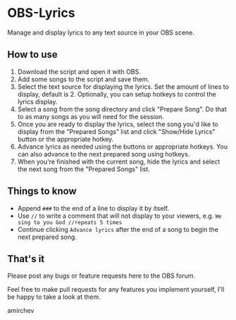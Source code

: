 # OBS-Lyrics
Manage and display lyrics to any text source in your OBS scene. 

## How to use
1. Download the script and open it with OBS.
2. Add some songs to the script and save them.
3. Select the text source for displaying the lyrics. Set the amount of lines to display, default is 2. Optionally, you can setup hotkeys to control the lyrics display. 
4. Select a song from the song directory and click "Prepare Song". Do that to as many songs as you will need for the session.
5. Once you are ready to display the lyrics, select the song you'd like to display from the "Prepared Songs" list and click "Show/Hide Lyrics" button or the appropriate hotkey.
6. Advance lyrics as needed using the buttons or appropriate hotkeys. You can also advance to the next prepared song using hotkeys.
7. When you're finished with the current song, hide the lyrics and select the next song from the "Prepared Songs" list. 

## Things to know
- Append `###` to the end of a line to display it by itself.
- Use `//` to write a comment that will not display to your viewers, e.g. `We sing to you God //repeats 5 times`
- Continue clicking `Advance lyrics` after the end of a song to begin the next prepared song.

## That's it
Please post any bugs or feature requests here to the OBS forum. 

Feel free to make pull requests for any features you implement yourself, I'll be happy to take a look at them.

amirchev
